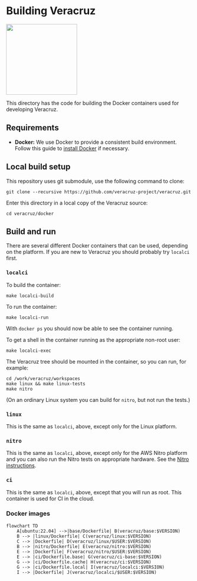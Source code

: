 # Building Veracruz

<img src = "https://confidentialcomputing.io/wp-content/uploads/sites/10/2022/07/cc_consortium-color.svg" width=192>

This directory has the code for building the Docker containers used
for developing Veracruz.

## Requirements

- **Docker:**
We use Docker to provide a consistent build environment.  Follow this guide to [install Docker](https://docs.docker.com/engine/install/) if necessary.

## Local build setup

This repository uses git submodule, use the following command to clone:
```
git clone --recursive https://github.com/veracruz-project/veracruz.git
```

Enter this directory in a local copy of the Veracruz source:
```
cd veracruz/docker
```

## Build and run

There are several different Docker containers that can be used,
depending on the platform. If you are new to Veracruz you should
probably try `localci` first.

### `localci`

To build the container:
```
make localci-build
```

To run the container:
```
make localci-run
```

With `docker ps` you should now be able to see the container running.

To get a shell in the container running as the appropriate non-root user:
```
make localci-exec
```

The Veracruz tree should be mounted in the container, so you can run,
for example:
```
cd /work/veracruz/workspaces
make linux && make linux-tests
make nitro
```

(On an ordinary Linux system you can build for `nitro`, but not run
the tests.)

### `linux`

This is the same as `localci`, above, except only for the Linux
platform.

### `nitro`

This is the same as `localci`, above, except only for the AWS Nitro
platform and you can also run the Nitro tests on appropriate hardware.
See the [Nitro instructions](../docs/NITRO_INSTRUCTIONS.md).

### `ci`

This is the same as `localci`, above, except that you will run as
root. This container is used for CI in the cloud.

### Docker images

```mermaid
flowchart TD
    A[ubuntu:22.04] -->|base/Dockerfile| B(veracruz/base:$VERSION)
    B --> |linux/Dockerfile| C(veracruz/linux:$VERSION)
    C --> |Dockerfile| D(veracruz/linux/$USER:$VERSION)
    B --> |nitro/Dockerfile| E(veracruz/nitro:$VERSION)
    E --> |Dockerfile| F(veracruz/nitro/$USER:$VERSION)
    E --> |ci/Dockerfile.base| G(veracruz/ci-base:$VERSION)
    G --> |ci/Dockerfile.cache| H(veracruz/ci:$VERSION)
    G --> |ci/Dockerfile.local| I(veracruz/localci:$VERSION)
    I --> |Dockerfile| J(veracruz/localci/$USER:$VERSION)
```

